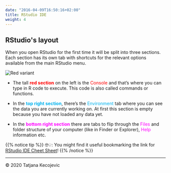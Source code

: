 ```yaml
---
date: "2016-04-09T16:50:16+02:00"
title: RStudio IDE
weight: 4
---
```


## RStudio's layout 

When you open RStudio for the first time it will be split into three sections. Each section has its own tab with shortcuts for the relevant options available from the main RStudio menu. 

![Red variant](/day1/RStudioIDE/images/RStudioWindow.png?width=40pc)

- The tall <span style="color:red">**red section**</span>  on the left is the <span style="color:red">Console</span> and that’s where you can type in R code to execute.
This code is also called commands or functions.

- In the <span style="color:#00B2EE">**top right section**</span>, there’s the <span style="color:#00B2EE">Environment</span> tab where you can see the data you are currently working on. At first this section is empty because you have not loaded any data yet.

- In the <span style="color:#FF00FF">**bottom right section**</span> there are tabs to flip through the <span style="color:#FF00FF">Files</span> and folder structure of your computer (like in Finder or Explorer), <span style="color:#FF00FF">Help</span> information etc.

{{% notice tip %}}
🤓💡: You might find it useful bookmarking the link for [RStudio IDE Cheet Sheet](https://www.rstudio.com/wp-content/uploads/2016/01/rstudio-IDE-cheatsheet.pdf)!
{{% /notice %}}



-----------------------------
© 2020 Tatjana Kecojevic

